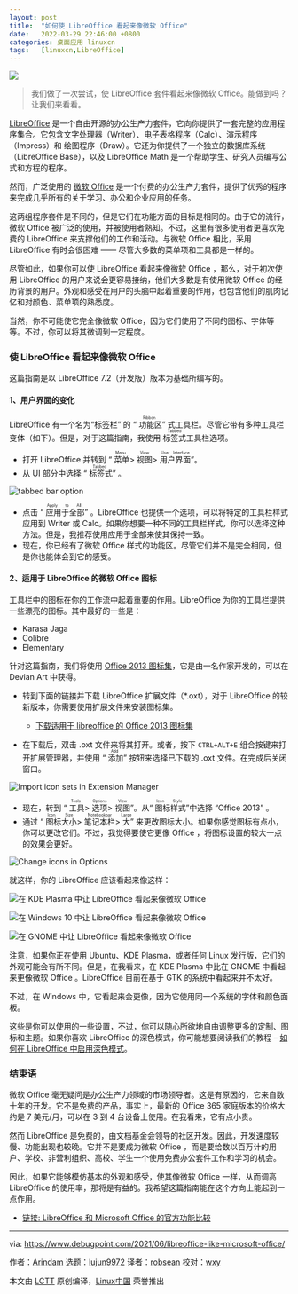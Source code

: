 ```yaml
---
layout: post
title:	"如何使 LibreOffice 看起来像微软 Office"
date:	2022-03-29 22:46:00 +0800 
categories:	桌面应用 linuxcn 
tags:	[linuxcn,LibreOffice]
---
```



![](/Asserts/Images//attachment/album/202203/29/224638h4k4bg561ix4qnb6.jpg)



> 
> 我们做了一次尝试，使 LibreOffice 套件看起来像微软 Office。能做到吗？让我们来看看。
> 
> 
> 


[LibreOffice](http://libreoffice.com) 是一个自由开源的办公生产力套件，它向你提供了一套完整的应用程序集合。它包含文字处理器（Writer）、电子表格程序（Calc）、演示程序（Impress）和 绘图程序（Draw）。它还为你提供了一个独立的数据库系统（LibreOffice Base），以及 LibreOffice Math 是一个帮助学生、研究人员编写公式和方程的程序。


然而，广泛使用的 [微软 Office](http://office.com) 是一个付费的办公生产力套件，提供了优秀的程序来完成几乎所有的关于学习、办公和企业应用的任务。


这两组程序套件是不同的，但是它们在功能方面的目标是相同的。由于它的流行，微软 Office 被广泛的使用，并被使用者熟知。不过，这里有很多使用者更喜欢免费的 LibreOffice 来支撑他们的工作和活动。与微软 Office 相比，采用 LibreOffice 有时会很困难 —— 尽管大多数的菜单项和工具都是一样的。


尽管如此，如果你可以使 LibreOffice 看起来像微软 Office ，那么，对于初次使用 LibreOffice 的用户来说会更容易接纳，他们大多数是有使用微软 Office 的经历背景的用户。外观和感受在用户的头脑中起着重要的作用，也包含他们的肌肉记忆和对颜色、菜单项的熟悉度。


当然，你不可能使它完全像微软 Office，因为它们使用了不同的图标、字体等等。不过，你可以将其微调到一定程度。


### 使 LibreOffice 看起来像微软 Office


这篇指南是以 LibreOffice 7.2（开发版）版本为基础所编写的。


#### 1、用户界面的变化


LibreOffice 有一个名为“标签栏” 的 “<ruby> 功能区 <rt>  Ribbon </rt></ruby>” 式工具栏。尽管它带有多种工具栏变体（如下）。但是，对于这篇指南，我使用 <ruby> 标签式 <rt>  Tabbed </rt></ruby> 工具栏选项。


* 打开 LibreOffice 并转到 “<ruby> 菜单 <rt>  Menu </rt></ruby> > <ruby> 视图 <rt>  View </rt></ruby> > <ruby> 用户界面 <rt>  User Interface </rt></ruby>”。
* 从 UI 部分中选择 “<ruby> 标签式 <rt>  Tabbed </rt></ruby>” 。


![tabbed bar option](/Asserts/Images//attachment/album/202203/29/224641czlhxnhuxxnn295u.jpg)
* 点击 “<ruby> 应用于全部 <rt>  Apply to All </rt></ruby>” 。LibreOffice 也提供一个选项，可以将特定的工具栏样式应用到 Writer 或 Calc。如果你想要一种不同的工具栏样式，你可以选择这种方法。但是，我推荐使用应用于全部来使其保持一致。
* 现在，你已经有了微软 Office 样式的功能区。尽管它们并不是完全相同，但是你也能体会到它的感受。


#### 2、适用于 LibreOffice 的微软 Office 图标


工具栏中的图标在你的工作流中起着重要的作用。LibreOffice 为你的工具栏提供一些漂亮的图标。其中最好的一些是：


* Karasa Jaga
* Colibre
* Elementary


针对这篇指南，我们将使用 [Office 2013 图标集](https://www.deviantart.com/charliecnr/art/Office-2013-theme-for-LibreOffice-512127527)，它是由一名作家开发的，可以在 Devian Art 中获得。


* 转到下面的链接并下载 LibreOffice 扩展文件（\*.oxt），对于 LibreOffice 的较新版本，你需要使用扩展文件来安装图标集。


	+ [下载适用于 libreoffice 的 Office 2013 图标集](https://www.deviantart.com/users/outgoing?https://1drv.ms/u/s!ArgKmgFcmBYHhSQkPfyMZRnXX5LJ)
* 在下载后，双击 .oxt 文件来将其打开。或者，按下 `CTRL+ALT+E` 组合按键来打开扩展管理器，并使用 “<ruby> 添加 <rt>  Add </rt></ruby>” 按钮来选择已下载的 .oxt 文件。在完成后关闭窗口。


![Import icon sets in Extension Manager](/Asserts/Images//attachment/album/202203/29/224641ho4itln4ppvhan6t.jpg)
* 现在，转到 “<ruby> 工具 <rt>  Tools </rt></ruby> > <ruby> 选项 <rt>  Options </rt></ruby> > <ruby> 视图 <rt>  View </rt></ruby>”。从“<ruby> 图标样式 <rt>  Icon Style </rt></ruby>”中选择 “Office 2013” 。
* 通过 “<ruby> 图标大小 <rt>  Icon Size </rt></ruby> > <ruby> 笔记本栏 <rt>  Notebookbar </rt></ruby> > <ruby> 大 <rt>  Large </rt></ruby>” 来更改图标大小。如果你感觉图标有点小，你可以更改它们。不过，我觉得要使它更像 Office ，将图标设置的较大一点的效果会更好。


![Change icons in Options](/Asserts/Images//attachment/album/202203/29/224641bqadoytyi477juty.jpg)


就这样，你的 LibreOffice 应该看起来像这样：


![在 KDE Plasma 中让 LibreOffice 看起来像微软 Office](/Asserts/Images//attachment/album/202203/29/224641x9ljsnf8nt0sn09n.jpg)


![在 Windows 10 中让 LibreOffice 看起来像微软 Office](/Asserts/Images//attachment/album/202203/29/224641n8n5bfpdpu5g5d8g.jpg)


![在 GNOME 中让 LibreOffice 看起来像微软 Office](/Asserts/Images//attachment/album/202203/29/224641frl7oovn8qolem8l.jpg)


注意，如果你正在使用 Ubuntu、KDE Plasma，或者任何 Linux 发行版，它们的外观可能会有所不同。但是，在我看来，在 KDE Plasma 中比在 GNOME 中看起来更像微软 Office 。LibreOffice 目前在基于 GTK 的系统中看起来并不太好。


不过，在 Windows 中，它看起来会更像，因为它使用同一个系统的字体和颜色面板。


这些是你可以使用的一些设置，不过，你可以随心所欲地自由调整更多的定制、图标和主题。如果你喜欢 LibreOffice 的深色模式，你可能想要阅读我们的教程 – [如何在 LibreOffice 中启用深色模式](https://www.debugpoint.com/2020/01/how-to-enable-dark-mode-libreoffice/)。


### 结束语


微软 Office 毫无疑问是办公生产力领域的市场领导者。这是有原因的，它来自数十年的开发。它不是免费的产品，事实上，最新的 Office 365 家庭版本的价格大约是 7 美元/月，可以在 3 到 4 台设备上使用。在我看来，它有点小贵。


然而 LibreOffice 是免费的，由文档基金会领导的社区开发。因此，开发速度较慢、功能出现也较晚。它并不是要成为微软 Office ，而是要给数以百万计的用户、学校、非营利组织、高校、学生一个使用免费办公套件工作和学习的机会。


因此，如果它能够模仿基本的外观和感受，使其像微软 Office 一样，从而调高 LibreOffice 的使用率，那将是有益的。我希望这篇指南能在这个方向上能起到一点作用。


* [链接: LibreOffice 和 Microsoft Office 的官方功能比较](https://wiki.documentfoundation.org/Feature_Comparison:_LibreOffice_-_Microsoft_Office)




---


via: <https://www.debugpoint.com/2021/06/libreoffice-like-microsoft-office/>


作者：[Arindam](https://www.debugpoint.com/author/admin1/) 选题：[lujun9972](https://github.com/lujun9972) 译者：[robsean](https://github.com/robsean) 校对：[wxy](https://github.com/wxy)


本文由 [LCTT](https://github.com/LCTT/TranslateProject) 原创编译，[Linux中国](https://linux.cn/) 荣誉推出

